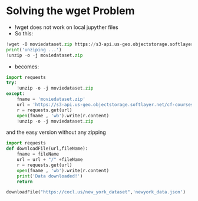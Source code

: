 # Solving the wget Problem

- !wget does not work on local jupyther files
- So this:

```python
!wget -O moviedataset.zip https://s3-api.us-geo.objectstorage.softlayer.net/cf-courses-data/CognitiveClass/ML0101ENv3/labs/moviedataset.zip
print('unziping ...')
!unzip -o -j moviedataset.zip 
```

- becomes: 

```python
import requests
try:
    !unzip -o -j moviedataset.zip 
except:
    fname = 'moviedataset.zip'
    url = 'https://s3-api.us-geo.objectstorage.softlayer.net/cf-courses-data/CognitiveClass/ML0101ENv3/labs/' + fname
    r = requests.get(url)
    open(fname , 'wb').write(r.content)
    !unzip -o -j moviedataset.zip 
```

and the easy version without any zipping

```python
import requests
def downloadFile(url,fileName):
    fname = fileName
    url = url + "/" +fileName
    r = requests.get(url)
    open(fname , 'wb').write(r.content)
    print('Data downloaded!')
    return

downloadFile("https://cocl.us/new_york_dataset",'newyork_data.json')
```